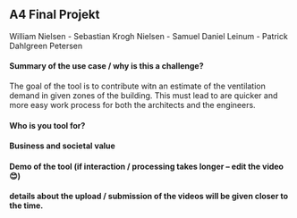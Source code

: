 ## A4 Final Projekt
William Nielsen - Sebastian Krogh Nielsen - Samuel Daniel Leinum - Patrick Dahlgreen Petersen

#### Summary of the use case / why is this a challenge?
The goal of the tool is to contribute witn an estimate of the ventilation demand in given zones of the building. This must lead to are quicker and more easy work process for both the architects and the engineers.

#### Who is you tool for?


#### Business and societal value


#### Demo of the tool (if interaction / processing takes longer – edit the video 😊)


#### details about the upload / submission of the videos will be given closer to the time.
